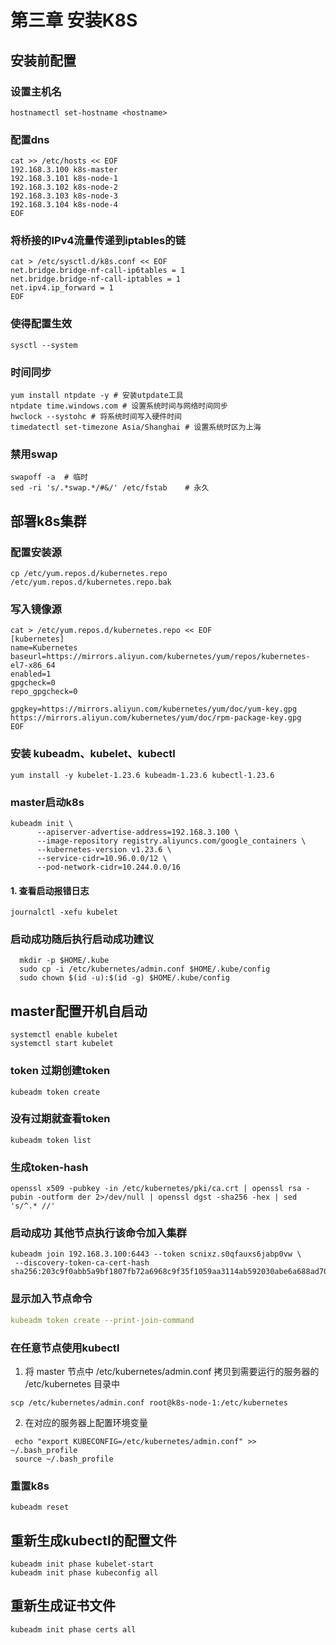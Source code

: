 # 第三章 安装K8S

## 安装前配置

### 设置主机名

```shell
hostnamectl set-hostname <hostname>
```

### 配置dns

```shell
cat >> /etc/hosts << EOF
192.168.3.100 k8s-master
192.168.3.101 k8s-node-1
192.168.3.102 k8s-node-2
192.168.3.103 k8s-node-3
192.168.3.104 k8s-node-4
EOF
```

### 将桥接的IPv4流量传递到iptables的链

```shell
cat > /etc/sysctl.d/k8s.conf << EOF
net.bridge.bridge-nf-call-ip6tables = 1
net.bridge.bridge-nf-call-iptables = 1
net.ipv4.ip_forward = 1
EOF
```

### 使得配置生效

```shell
sysctl --system 
```

### 时间同步

```shell
yum install ntpdate -y # 安装utpdate工具
ntpdate time.windows.com # 设置系统时间与网络时间同步
hwclock --systohc # 将系统时间写入硬件时间
timedatectl set-timezone Asia/Shanghai # 设置系统时区为上海
```

### 禁用swap

```shell
swapoff -a  # 临时
sed -ri 's/.*swap.*/#&/' /etc/fstab    # 永久
```

## 部署k8s集群

### 配置安装源

```shell
cp /etc/yum.repos.d/kubernetes.repo /etc/yum.repos.d/kubernetes.repo.bak
```

### 写入镜像源

```shell
cat > /etc/yum.repos.d/kubernetes.repo << EOF
[kubernetes]
name=Kubernetes
baseurl=https://mirrors.aliyun.com/kubernetes/yum/repos/kubernetes-el7-x86_64
enabled=1
gpgcheck=0
repo_gpgcheck=0

gpgkey=https://mirrors.aliyun.com/kubernetes/yum/doc/yum-key.gpg https://mirrors.aliyun.com/kubernetes/yum/doc/rpm-package-key.gpg
EOF
```

### 安装 kubeadm、kubelet、kubectl

```shell
yum install -y kubelet-1.23.6 kubeadm-1.23.6 kubectl-1.23.6
```

### master启动k8s

```shell
kubeadm init \
      --apiserver-advertise-address=192.168.3.100 \
      --image-repository registry.aliyuncs.com/google_containers \
      --kubernetes-version v1.23.6 \
      --service-cidr=10.96.0.0/12 \
      --pod-network-cidr=10.244.0.0/16
```

#### 1. 查看启动报错日志

```shell
journalctl -xefu kubelet
```

### 启动成功随后执行启动成功建议

```shell
  mkdir -p $HOME/.kube
  sudo cp -i /etc/kubernetes/admin.conf $HOME/.kube/config
  sudo chown $(id -u):$(id -g) $HOME/.kube/config
```

## master配置开机自启动

```shell
systemctl enable kubelet
systemctl start kubelet
```

### token 过期创建token

```shell
kubeadm token create
```

### 没有过期就查看token

```shell
kubeadm token list
```

### 生成token-hash

```shell
openssl x509 -pubkey -in /etc/kubernetes/pki/ca.crt | openssl rsa -pubin -outform der 2>/dev/null | openssl dgst -sha256 -hex | sed 's/^.* //'
```

### 启动成功 其他节点执行该命令加入集群

```shell
kubeadm join 192.168.3.100:6443 --token scnixz.s0qfauxs6jabp0vw \
 --discovery-token-ca-cert-hash sha256:203c9f0abb5a9bf1807fb72a6968c9f35f1059aa3114ab592030abe6a688ad70
```

### 显示加入节点命令

```yml
kubeadm token create --print-join-command
```



### 在任意节点使用kubectl

1. 将 master 节点中 /etc/kubernetes/admin.conf 拷贝到需要运行的服务器的 /etc/kubernetes 目录中

```shell
scp /etc/kubernetes/admin.conf root@k8s-node-1:/etc/kubernetes
```

2. 在对应的服务器上配置环境变量

```shell
 echo "export KUBECONFIG=/etc/kubernetes/admin.conf" >> ~/.bash_profile
 source ~/.bash_profile
```

### 重置k8s

```shell
kubeadm reset
```

## 重新生成kubectl的配置文件

```shell
kubeadm init phase kubelet-start
kubeadm init phase kubeconfig all
```

## 重新生成证书文件

```shell
kubeadm init phase certs all
```
